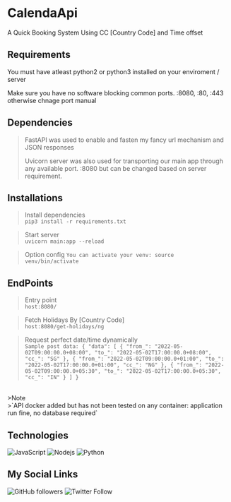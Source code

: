 # CalendaApi
A Quick Booking System Using CC [Country Code] and Time offset

## Requirements
<p>You must have atleast python2 or python3 installed on your enviroment / server</p>
<p>Make sure you have no software blocking common ports. :8080, :80, :443 otherwise chnage port manual<p>

## Dependencies
>FastAPI was used to enable and fasten my fancy url mechanism and JSON responses<p>
>Uvicorn server was also used for transporting our main app through any available port. :8080 but can be changed based on server requirement.

## Installations
>Install dependencies <br>
>`pip3 install -r requirements.txt`

>Start server <br>
>`uvicorn main:app --reload`
  
>Option config
  >`You can activate your venv: source venv/bin/activate`

## EndPoints
>Entry point <br>
>`host:8080/`

>Fetch Holidays By [Country Code] <br>
>`host:8080/get-holidays/ng`

>Request perfect date/time dynamically <br>
>`Sample post data: {
    "data": [
        {
            "from_": "2022-05-02T09:00:00.0+08:00",
            "to_": "2022-05-02T17:00:00.0+08:00",
            "cc_": "SG"
        },
        {
            "from_": "2022-05-02T09:00:00.0+01:00",
            "to_": "2022-05-02T17:00:00.0+01:00",
            "cc_": "NG"
        },
        {
            "from_": "2022-05-02T09:00:00.0+05:30",
            "to_": "2022-05-02T17:00:00.0+05:30",
            "cc_": "IN"
        }
    ]
}`

<br>
>Note<br>
>`API docker added but has not been tested on any container: application run fine, no database required`

<!-- Badges -->
## Technologies
<p>

![JavaScript](https://img.shields.io/badge/-JSON-black?style=flat-square&logo=json)
![Nodejs](https://img.shields.io/badge/RESTAPI-INCLUDED-blue)
![Python](https://img.shields.io/badge/-Python-black?style=flat-square&logo=Python)

</p>

## My Social Links
![GitHub followers](https://img.shields.io/github/followers/nusktec?style=social)
![Twitter Follow](https://img.shields.io/twitter/follow/revelation_rsc?style=social)

